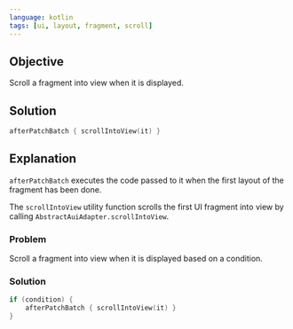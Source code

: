 ```yaml
---
language: kotlin
tags: [ui, layout, fragment, scroll]
---
```


## Objective
Scroll a fragment into view when it is displayed.

## Solution
```kotlin
afterPatchBatch { scrollIntoView(it) }
```

## Explanation
`afterPatchBatch` executes the code passed to it when the first layout of the fragment
has been done.

The `scrollIntoView` utility function scrolls the first UI fragment into view by
calling `AbstractAuiAdapter.scrollIntoView`.

### Problem
Scroll a fragment into view when it is displayed based on a condition.

### Solution
```kotlin
if (condition) {
    afterPatchBatch { scrollIntoView(it) }
}
```